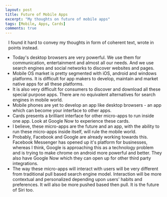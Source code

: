 ```yaml
---
layout: post
title: Future of Mobile Apps
excerpt: "My thoughts on future of mobile apps"
tags: [Mobile, Apps, Cards]
comments: true
---
```

<div class="highlight">
    <div style="margin:10px">
        I found it hard to convey my thoughts in form of coherent text, wrote in points instead.
    </div>
</div>

* Today's desktop browsers are very powerful. We use them for communication,
entertainment and almost all our needs. And we use search engines
and social networks to discover websites and pages.
* Mobile OS market is pretty segmented with iOS, android and windows platforms.
It is difficult for app makers to develop, maintain and market native apps for all these
platforms.
* It is also very difficult for consumers to discover and download all these
special purpose apps. There are no equivalent alternatives for search engines
in mobile world.
* Mobile phones are yet to develop an app like desktop browsers - an app which
can become your interface to other apps.
* Cards presents a brilliant interface for other micro-apps to run inside one
app. Look at Google Now to experience these cards.
* I believe, these micro-apps are the future and an app, with the ability to run
these micro-apps inside itself, will rule the mobile world.
* Probably, Facebook and Google are already working towards this. Facebook Messenger has
opened up it's platform for businesses, whereas I think, Google is approaching
this as a technology problem and is trying to make chrome on android more
powerful and better. They also have Google Now which they can open up for other
third party integrations.
* The way these micro-apps will interact with users will be very different from
traditional pull based search engine model. Interaction will be more contextual and
personalized depending upon users' habits and preferences. It will also be
more pushed based then pull. It is the future of Siri too.


